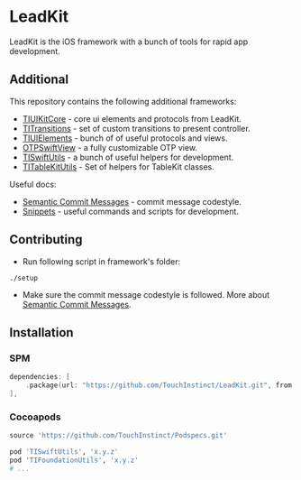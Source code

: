 # LeadKit
LeadKit is the iOS framework with a bunch of tools for rapid app development.

## Additional

This repository contains the following additional frameworks:
- [TIUIKitCore](TIUIKitCore) - core ui elements and protocols from LeadKit.
- [TITransitions](TITransitions) - set of custom transitions to present controller.
- [TIUIElements](TIUIElements) - bunch of of useful protocols and views.
- [OTPSwiftView](OTPSwiftView) - a fully customizable OTP view.
- [TISwiftUtils](TISwiftUtils) - a bunch of useful helpers for development.
- [TITableKitUtils](TITableKitUtils) - Set of helpers for TableKit classes.
  
Useful docs:
- [Semantic Commit Messages](docs/semantic-commit-messages.md) - commit message codestyle.
- [Snippets](docs/snippets.md) - useful commands and scripts for development.

## Contributing

- Run following script in framework's folder:
```
./setup
```

- Make sure the commit message codestyle is followed. More about [Semantic Commit Messages](docs/semantic-commit-messages.md).

## Installation

### SPM

```swift
dependencies: [
    .package(url: "https://github.com/TouchInstinct/LeadKit.git", from: "x.y.z"),
],
```

### Cocoapods

```ruby
source 'https://github.com/TouchInstinct/Podspecs.git'

pod 'TISwiftUtils', 'x.y.z'
pod 'TIFoundationUtils', 'x.y.z'
# ...
```